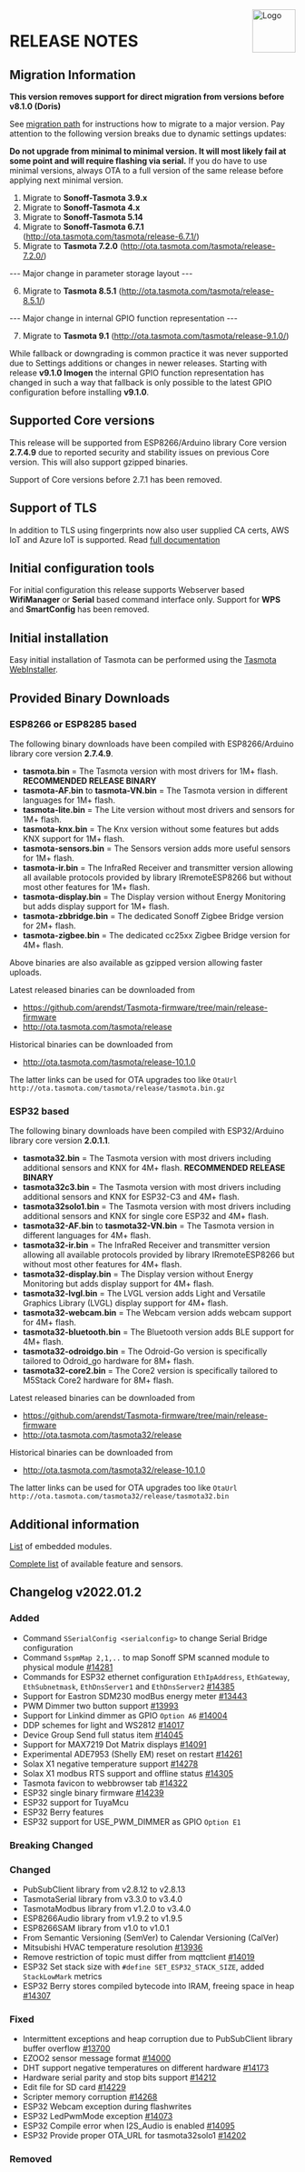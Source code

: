 <img src="https://github.com/arendst/Tasmota/blob/master/tools/logo/TASMOTA_FullLogo_Vector.svg" alt="Logo" align="right" height="76"/>

# RELEASE NOTES

## Migration Information

**This version removes support for direct migration from versions before v8.1.0 (Doris)**

See [migration path](https://tasmota.github.io/docs/Upgrading#migration-path) for instructions how to migrate to a major version. Pay attention to the following version breaks due to dynamic settings updates:

**Do not upgrade from minimal to minimal version. It will most likely fail at some point and will require flashing via serial.** If you do have to use minimal versions, always OTA to a full version of the same release before applying next minimal version.

1. Migrate to **Sonoff-Tasmota 3.9.x**
2. Migrate to **Sonoff-Tasmota 4.x**
3. Migrate to **Sonoff-Tasmota 5.14**
4. Migrate to **Sonoff-Tasmota 6.7.1** (http://ota.tasmota.com/tasmota/release-6.7.1/)
5. Migrate to **Tasmota 7.2.0** (http://ota.tasmota.com/tasmota/release-7.2.0/)

--- Major change in parameter storage layout ---

6. Migrate to **Tasmota 8.5.1** (http://ota.tasmota.com/tasmota/release-8.5.1/)

--- Major change in internal GPIO function representation ---

7. Migrate to **Tasmota 9.1** (http://ota.tasmota.com/tasmota/release-9.1.0/)

While fallback or downgrading is common practice it was never supported due to Settings additions or changes in newer releases. Starting with release **v9.1.0 Imogen** the internal GPIO function representation has changed in such a way that fallback is only possible to the latest GPIO configuration before installing **v9.1.0**.

## Supported Core versions

This release will be supported from ESP8266/Arduino library Core version **2.7.4.9** due to reported security and stability issues on previous Core version. This will also support gzipped binaries.

Support of Core versions before 2.7.1 has been removed.

## Support of TLS

In addition to TLS using fingerprints now also user supplied CA certs, AWS IoT and Azure IoT is supported. Read [full documentation](https://tasmota.github.io/docs/AWS-IoT)

## Initial configuration tools

For initial configuration this release supports Webserver based **WifiManager** or **Serial** based command interface only. Support for **WPS** and **SmartConfig** has been removed.

## Initial installation

Easy initial installation of Tasmota can be performed using the [Tasmota WebInstaller](https://arendst.github.io/Tasmota-firmware/).

## Provided Binary Downloads

### ESP8266 or ESP8285 based
The following binary downloads have been compiled with ESP8266/Arduino library core version **2.7.4.9**.

- **tasmota.bin** = The Tasmota version with most drivers for 1M+ flash. **RECOMMENDED RELEASE BINARY**
- **tasmota-AF.bin** to **tasmota-VN.bin** = The Tasmota version in different languages for 1M+ flash.
- **tasmota-lite.bin** = The Lite version without most drivers and sensors for 1M+ flash.
- **tasmota-knx.bin** = The Knx version without some features but adds KNX support for 1M+ flash.
- **tasmota-sensors.bin** = The Sensors version adds more useful sensors for 1M+ flash.
- **tasmota-ir.bin** = The InfraRed Receiver and transmitter version allowing all available protocols provided by library IRremoteESP8266 but without most other features for 1M+ flash.
- **tasmota-display.bin** = The Display version without Energy Monitoring but adds display support for 1M+ flash.
- **tasmota-zbbridge.bin** = The dedicated Sonoff Zigbee Bridge version for 2M+ flash.
- **tasmota-zigbee.bin** = The dedicated cc25xx Zigbee Bridge version for 4M+ flash.

Above binaries are also available as gzipped version allowing faster uploads.

Latest released binaries can be downloaded from
- https://github.com/arendst/Tasmota-firmware/tree/main/release-firmware
- http://ota.tasmota.com/tasmota/release

Historical binaries can be downloaded from
- http://ota.tasmota.com/tasmota/release-10.1.0

The latter links can be used for OTA upgrades too like ``OtaUrl http://ota.tasmota.com/tasmota/release/tasmota.bin.gz``

### ESP32 based
The following binary downloads have been compiled with ESP32/Arduino library core version **2.0.1.1**.

- **tasmota32.bin** = The Tasmota version with most drivers including additional sensors and KNX for 4M+ flash.  **RECOMMENDED RELEASE BINARY**
- **tasmota32c3.bin** = The Tasmota version with most drivers including additional sensors and KNX for ESP32-C3 and 4M+ flash.
- **tasmota32solo1.bin** = The Tasmota version with most drivers including additional sensors and KNX for single core ESP32 and 4M+ flash.
- **tasmota32-AF.bin** to **tasmota32-VN.bin** = The Tasmota version in different languages for 4M+ flash.
- **tasmota32-ir.bin** = The InfraRed Receiver and transmitter version allowing all available protocols provided by library IRremoteESP8266 but without most other features for 4M+ flash.
- **tasmota32-display.bin** = The Display version without Energy Monitoring but adds display support for 4M+ flash.
- **tasmota32-lvgl.bin** = The LVGL version adds Light and Versatile Graphics Library (LVGL) display support for 4M+ flash.
- **tasmota32-webcam.bin** = The Webcam version adds webcam support for 4M+ flash.
- **tasmota32-bluetooth.bin** = The Bluetooth version adds BLE support for 4M+ flash.
- **tasmota32-odroidgo.bin** = The Odroid-Go version is specifically tailored to Odroid_go hardware for 8M+ flash.
- **tasmota32-core2.bin** = The Core2 version is specifically tailored to M5Stack Core2 hardware for 8M+ flash.

Latest released binaries can be downloaded from
- https://github.com/arendst/Tasmota-firmware/tree/main/release-firmware
- http://ota.tasmota.com/tasmota32/release

Historical binaries can be downloaded from
- http://ota.tasmota.com/tasmota32/release-10.1.0

The latter links can be used for OTA upgrades too like ``OtaUrl http://ota.tasmota.com/tasmota32/release/tasmota32.bin``

## Additional information

[List](MODULES.md) of embedded modules.

[Complete list](BUILDS.md) of available feature and sensors.

## Changelog v2022.01.2
### Added
- Command ``SSerialConfig <serialconfig>`` to change Serial Bridge configuration
- Command ``SspmMap 2,1,..`` to map Sonoff SPM scanned module to physical module [#14281](https://github.com/arendst/Tasmota/issues/14281)
- Commands for ESP32 ethernet configuration ``EthIpAddress``, ``EthGateway``, ``EthSubnetmask``, ``EthDnsServer1`` and ``EthDnsServer2`` [#14385](https://github.com/arendst/Tasmota/issues/14385)
- Support for Eastron SDM230 modBus energy meter [#13443](https://github.com/arendst/Tasmota/issues/13443)
- PWM Dimmer two button support [#13993](https://github.com/arendst/Tasmota/issues/13993)
- Support for Linkind dimmer as GPIO ``Option A6`` [#14004](https://github.com/arendst/Tasmota/issues/14004)
- DDP schemes for light and WS2812 [#14017](https://github.com/arendst/Tasmota/issues/14017)
- Device Group Send full status item [#14045](https://github.com/arendst/Tasmota/issues/14045)
- Support for MAX7219 Dot Matrix displays [#14091](https://github.com/arendst/Tasmota/issues/14091)
- Experimental ADE7953 (Shelly EM) reset on restart [#14261](https://github.com/arendst/Tasmota/issues/14261)
- Solax X1 negative temperature support [#14278](https://github.com/arendst/Tasmota/issues/14278)
- Solax X1 modbus RTS support and offline status [#14305](https://github.com/arendst/Tasmota/issues/14305)
- Tasmota favicon to webbrowser tab [#14322](https://github.com/arendst/Tasmota/issues/14322)
- ESP32 single binary firmware [#14239](https://github.com/arendst/Tasmota/issues/14239)
- ESP32 support for TuyaMcu
- ESP32 Berry features
- ESP32 support for USE_PWM_DIMMER as GPIO ``Option E1``

### Breaking Changed

### Changed
- PubSubClient library from v2.8.12 to v2.8.13
- TasmotaSerial library from v3.3.0 to v3.4.0
- TasmotaModbus library from v1.2.0 to v3.4.0
- ESP8266Audio library from v1.9.2 to v1.9.5
- ESP8266SAM library from v1.0 to v1.0.1
- From Semantic Versioning (SemVer) to Calendar Versioning (CalVer)
- Mitsubishi HVAC temperature resolution [#13936](https://github.com/arendst/Tasmota/issues/13936)
- Remove restriction of topic must differ from mqttclient [#14019](https://github.com/arendst/Tasmota/issues/14019)
- ESP32 Set stack size with ``#define SET_ESP32_STACK_SIZE``, added ``StackLowMark`` metrics
- ESP32 Berry stores compiled bytecode into IRAM, freeing space in heap [#14307](https://github.com/arendst/Tasmota/issues/14307)

### Fixed
- Intermittent exceptions and heap corruption due to PubSubClient library buffer overflow [#13700](https://github.com/arendst/Tasmota/issues/13700)
- EZOO2 sensor message format [#14000](https://github.com/arendst/Tasmota/issues/14000)
- DHT support negative temperatures on different hardware [#14173](https://github.com/arendst/Tasmota/issues/14173)
- Hardware serial parity and stop bits support [#14212](https://github.com/arendst/Tasmota/issues/14212)
- Edit file for SD card [#14229](https://github.com/arendst/Tasmota/issues/14229)
- Scripter memory corruption [#14268](https://github.com/arendst/Tasmota/issues/14268)
- ESP32 Webcam exception during flashwrites
- ESP32 LedPwmMode exception [#14073](https://github.com/arendst/Tasmota/issues/14073)
- ESP32 Compile error when I2S_Audio is enabled [#14095](https://github.com/arendst/Tasmota/issues/14095)
- ESP32 Provide proper OTA_URL for tasmota32solo1 [#14202](https://github.com/arendst/Tasmota/issues/14202)

### Removed
